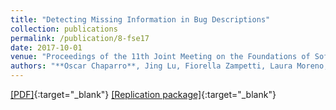 ```yaml
---
title: "Detecting Missing Information in Bug Descriptions"
collection: publications
permalink: /publication/8-fse17
date: 2017-10-01
venue: "Proceedings of the 11th Joint Meeting on the Foundations of Software Engineering (ESEC/FSE'17), pp. 396-407 - Research track"
authors: "**Oscar Chaparro**, Jing Lu, Fiorella Zampetti, Laura Moreno, Massimiliano Di Penta, Andrian Marcus, Gabriele Bavota, and Vincent Ng"
---
```

[[PDF]](/files/8-fse17.pdf){:target="_blank"} [[Replication package]](https://seers.utdallas.edu/projects/missing-info-in-bugs){:target="_blank"}
